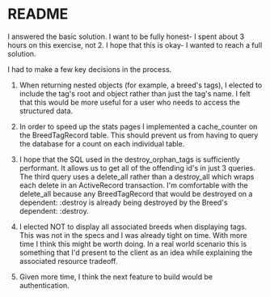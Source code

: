 # README

I answered the basic solution. I want to be fully honest- I spent about 3 hours on this exercise, not 2.
I hope that this is okay- I wanted to reach a full solution.

I had to make a few key decisions in the process.

1. When returning nested objects (for example, a breed's tags), I elected to include the tag's root and object
rather than just the tag's name. I felt that this would be more useful for a user who needs to access the structured
data.

2. In order to speed up the stats pages I implemented a cache_counter on the BreedTagRecord table. This should prevent us
from having to query the database for a count on each individual table.

3. I hope that the SQL used in the destroy_orphan_tags is sufficiently performant. It allows us to get all of the offending id's
in just 3 queries. The third query uses a delete_all rather than a destroy_all which wraps each delete in an ActiveRecord transaction.
I'm comfortable with the delete_all because any BreedTagRecord that would be destroyed on a dependent: :destroy is already being
destroyed by the Breed's dependent: :destroy.

4. I elected NOT to display all associated breeds when displaying tags. This was not in the specs and I was already tight on time. With more
time I think this might be worth doing. In a real world scenario this is something that I'd present to the client as an idea while explaining
the associated resource tradeoff.

5. Given more time, I think the next feature to build would be authentication.
